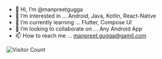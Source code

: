 - 👋 Hi, I’m @manpreetgugga
- 👀 I’m interested in ... Android, Java, Kotlin, React-Native
- 🌱 I’m currently learning ... Flutter, Compose UI
- 💞️ I’m looking to collaborate on ... Any Android App
- 📫 How to reach me ... manpreet.gugga@gamil.com

![Visitor Count](https://profile-counter.glitch.me/manpreetgugga/count.svg)

<!---
manpreetgugga/manpreetgugga is a ✨ special ✨ repository because its `README.md` (this file) appears on your GitHub profile.
You can click the Preview link to take a look at your changes.
--->
